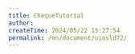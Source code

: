 ```yaml
---
title: ChequeTutorial
author:
createTime: 2024/05/22 15:27:54
permalink: /en/document/uinsld72/
---
```


